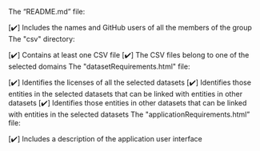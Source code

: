 The “README.md” file:

[✔️] Includes the names and GitHub users of all the members of the group
The "csv" directory:

[✔️] Contains at least one CSV file
[✔️] The CSV files belong to one of the selected domains
The "datasetRequirements.html" file:

[✔️] Identifies the licenses of all the selected datasets
[✔️] Identifies those entities in the selected datasets that can be linked with entities in other datasets
[✔️] Identifies those entities in other datasets that can be linked with entities in the selected datasets
The "applicationRequirements.html” file:

[✔️] Includes a description of the application user interface